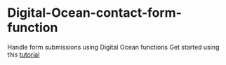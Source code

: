 # Digital-Ocean-contact-form-function
Handle form submissions using Digital Ocean functions
Get started using this [tutorial](#)

